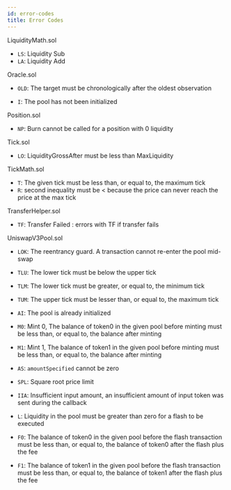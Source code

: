 ```yaml
---
id: error-codes
title: Error Codes
---
```


LiquidityMath.sol

- `LS`: Liquidity Sub
- `LA`: Liquidity Add

Oracle.sol

- `OLD`: The target must be chronologically after the oldest observation

- `I`: The pool has not been initialized

Position.sol

- `NP`: Burn cannot be called for a position with 0 liquidity

Tick.sol

- `LO`: LiquidityGrossAfter must be less than MaxLiquidity

TickMath.sol

- `T`: The given tick must be less than, or equal to, the maximum tick
- `R`: second inequality must be < because the price can never reach the price at the max tick

TransferHelper.sol

- `TF`: Transfer Failed : errors with TF if transfer fails

UniswapV3Pool.sol

- `LOK`: The reentrancy guard. A transaction cannot re-enter the pool mid-swap

- `TLU`: The lower tick must be below the upper tick
- `TLM`: The lower tick must be greater, or equal to, the minimum tick
- `TUM`: The upper tick must be lesser than, or equal to, the maximum tick
- `AI`: The pool is already initialized
- `M0`: Mint 0, The balance of token0 in the given pool before minting must be less than, or equal to, the balance after minting
- `M1`: Mint 1, The balance of token1 in the given pool before minting must be less than, or equal to, the balance after minting
- `AS`: `amountSpecified` cannot be zero
- `SPL`: Square root price limit
- `IIA`: Insufficient input amount, an insufficient amount of input token was sent during the callback
- `L`: Liquidity in the pool must be greater than zero for a flash to be executed
- `F0`: The balance of token0 in the given pool before the flash transaction must be less than, or equal to, the balance of token0 after the flash plus the fee
- `F1`: The balance of token1 in the given pool before the flash transaction must be less than, or equal to, the balance of token1 after the flash plus the fee
